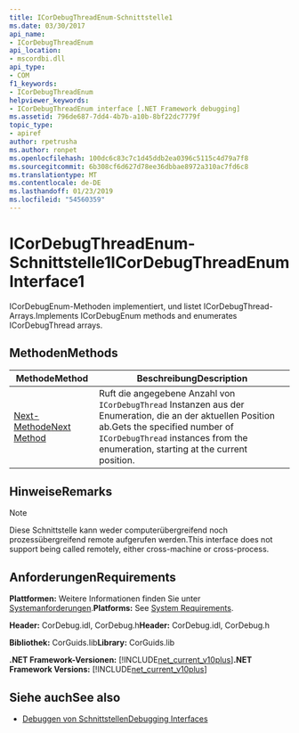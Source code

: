 ```yaml
---
title: ICorDebugThreadEnum-Schnittstelle1
ms.date: 03/30/2017
api_name:
- ICorDebugThreadEnum
api_location:
- mscordbi.dll
api_type:
- COM
f1_keywords:
- ICorDebugThreadEnum
helpviewer_keywords:
- ICorDebugThreadEnum interface [.NET Framework debugging]
ms.assetid: 796de687-7dd4-4b7b-a10b-8bf22dc7779f
topic_type:
- apiref
author: rpetrusha
ms.author: ronpet
ms.openlocfilehash: 100dc6c83c7c1d45ddb2ea0396c5115c4d79a7f8
ms.sourcegitcommit: 6b308cf6d627d78ee36dbbae8972a310ac7fd6c8
ms.translationtype: MT
ms.contentlocale: de-DE
ms.lasthandoff: 01/23/2019
ms.locfileid: "54560359"
---
```

# <a name="icordebugthreadenum-interface1"></a><span data-ttu-id="18036-102">ICorDebugThreadEnum-Schnittstelle1</span><span class="sxs-lookup"><span data-stu-id="18036-102">ICorDebugThreadEnum Interface1</span></span>
<span data-ttu-id="18036-103">ICorDebugEnum-Methoden implementiert, und listet ICorDebugThread-Arrays.</span><span class="sxs-lookup"><span data-stu-id="18036-103">Implements ICorDebugEnum methods and enumerates ICorDebugThread arrays.</span></span>  
  
## <a name="methods"></a><span data-ttu-id="18036-104">Methoden</span><span class="sxs-lookup"><span data-stu-id="18036-104">Methods</span></span>  
  
|<span data-ttu-id="18036-105">Methode</span><span class="sxs-lookup"><span data-stu-id="18036-105">Method</span></span>|<span data-ttu-id="18036-106">Beschreibung</span><span class="sxs-lookup"><span data-stu-id="18036-106">Description</span></span>|  
|------------|-----------------|  
|[<span data-ttu-id="18036-107">Next-Methode</span><span class="sxs-lookup"><span data-stu-id="18036-107">Next Method</span></span>](../../../../docs/framework/unmanaged-api/debugging/icordebugthreadenum-next-method.md)|<span data-ttu-id="18036-108">Ruft die angegebene Anzahl von `ICorDebugThread` Instanzen aus der Enumeration, die an der aktuellen Position ab.</span><span class="sxs-lookup"><span data-stu-id="18036-108">Gets the specified number of `ICorDebugThread` instances from the enumeration, starting at the current position.</span></span>|  
  
## <a name="remarks"></a><span data-ttu-id="18036-109">Hinweise</span><span class="sxs-lookup"><span data-stu-id="18036-109">Remarks</span></span>  
  
> [!NOTE]
>  <span data-ttu-id="18036-110">Diese Schnittstelle kann weder computerübergreifend noch prozessübergreifend remote aufgerufen werden.</span><span class="sxs-lookup"><span data-stu-id="18036-110">This interface does not support being called remotely, either cross-machine or cross-process.</span></span>  
  
## <a name="requirements"></a><span data-ttu-id="18036-111">Anforderungen</span><span class="sxs-lookup"><span data-stu-id="18036-111">Requirements</span></span>  
 <span data-ttu-id="18036-112">**Plattformen:** Weitere Informationen finden Sie unter [Systemanforderungen](../../../../docs/framework/get-started/system-requirements.md).</span><span class="sxs-lookup"><span data-stu-id="18036-112">**Platforms:** See [System Requirements](../../../../docs/framework/get-started/system-requirements.md).</span></span>  
  
 <span data-ttu-id="18036-113">**Header:** CorDebug.idl, CorDebug.h</span><span class="sxs-lookup"><span data-stu-id="18036-113">**Header:** CorDebug.idl, CorDebug.h</span></span>  
  
 <span data-ttu-id="18036-114">**Bibliothek:** CorGuids.lib</span><span class="sxs-lookup"><span data-stu-id="18036-114">**Library:** CorGuids.lib</span></span>  
  
 <span data-ttu-id="18036-115">**.NET Framework-Versionen:** [!INCLUDE[net_current_v10plus](../../../../includes/net-current-v10plus-md.md)]</span><span class="sxs-lookup"><span data-stu-id="18036-115">**.NET Framework Versions:** [!INCLUDE[net_current_v10plus](../../../../includes/net-current-v10plus-md.md)]</span></span>  
  
## <a name="see-also"></a><span data-ttu-id="18036-116">Siehe auch</span><span class="sxs-lookup"><span data-stu-id="18036-116">See also</span></span>
- [<span data-ttu-id="18036-117">Debuggen von Schnittstellen</span><span class="sxs-lookup"><span data-stu-id="18036-117">Debugging Interfaces</span></span>](../../../../docs/framework/unmanaged-api/debugging/debugging-interfaces.md)
